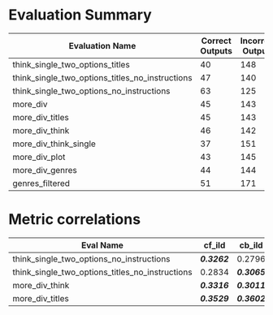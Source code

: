 # Evaluation Summary

| Evaluation Name                                      | Correct Outputs | Incorrect Outputs | Accuracy  |
|------------------------------------------------------|-----------------|-------------------|-----------|
| think_single_two_options_titles                      | 40              | 148               | 21.28%    |
| think_single_two_options_titles_no_instructions      | 47              | 140               | ***25.13%***    |
| think_single_two_options_no_instructions             | 63              | 125               | ***33.51%***    |
| more_div                                             | 45              | 143               | 23.94%    |
| more_div_titles                                      | 45              | 143               | 23.94%    |
| more_div_think                                       | 46              | 142               | ***24.47%***    |
| more_div_think_single                                | 37              | 151               | 19.68%    |
| more_div_plot                                        | 43              | 145               | 22.87%    |
| more_div_genres                                      | 44              | 144               | 23.40%    |
| genres_filtered                                      | 51              | 171               | 22.97%    |

# Metric correlations
| Eval Name                              | cf_ild   | cb_ild   | ease_ild | genres   | tags     | bin_div  |
|---------------------------------------|----------|----------|----------|----------|----------|----------|
| think_single_two_options_no_instructions | ***0.3262***   | 0.2796   | 0.2567   | 0.2742   | 0.1353   | 0.2742   |
| think_single_two_options_titles_no_instructions | 0.2834   | ***0.3065***   | 0.2727   | 0.2419   | 0.1471   | 0.2581   |
| more_div_think                         | ***0.3316***   | ***0.3011***   | 0.2674   | 0.2796   | 0.1529   | 0.2957   |
| more_div_titles                        | ***0.3529***   | ***0.3602***   | 0.2941   | 0.2957   | 0.1529   | 0.2742   |
